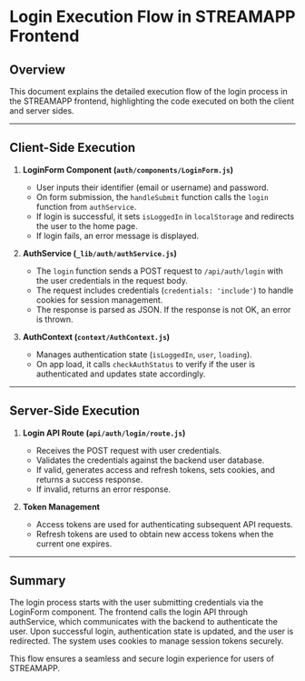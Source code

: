 # Login Execution Flow in STREAMAPP Frontend

## Overview

This document explains the detailed execution flow of the login process in the STREAMAPP frontend, highlighting the code executed on both the client and server sides.

---

## Client-Side Execution

1. **LoginForm Component (`auth/components/LoginForm.js`)**  
   - User inputs their identifier (email or username) and password.  
   - On form submission, the `handleSubmit` function calls the `login` function from `authService`.  
   - If login is successful, it sets `isLoggedIn` in `localStorage` and redirects the user to the home page.  
   - If login fails, an error message is displayed.

2. **AuthService (`_lib/auth/authService.js`)**  
   - The `login` function sends a POST request to `/api/auth/login` with the user credentials in the request body.  
   - The request includes credentials (`credentials: 'include'`) to handle cookies for session management.  
   - The response is parsed as JSON. If the response is not OK, an error is thrown.

3. **AuthContext (`context/AuthContext.js`)**  
   - Manages authentication state (`isLoggedIn`, `user`, `loading`).  
   - On app load, it calls `checkAuthStatus` to verify if the user is authenticated and updates state accordingly.

---

## Server-Side Execution

1. **Login API Route (`api/auth/login/route.js`)**  
   - Receives the POST request with user credentials.  
   - Validates the credentials against the backend user database.  
   - If valid, generates access and refresh tokens, sets cookies, and returns a success response.  
   - If invalid, returns an error response.

2. **Token Management**  
   - Access tokens are used for authenticating subsequent API requests.  
   - Refresh tokens are used to obtain new access tokens when the current one expires.

---

## Summary

The login process starts with the user submitting credentials via the LoginForm component. The frontend calls the login API through authService, which communicates with the backend to authenticate the user. Upon successful login, authentication state is updated, and the user is redirected. The system uses cookies to manage session tokens securely.

This flow ensures a seamless and secure login experience for users of STREAMAPP.

